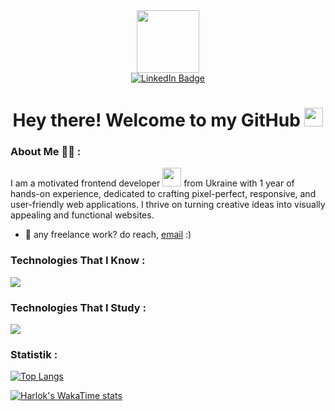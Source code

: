 <div id="header" align="center">
  <img src="https://media.giphy.com/media/M9gbBd9nbDrOTu1Mqx/giphy.gif" width="100"/>
</div>
<div id="badges" align="center">
  <a href="https://www.linkedin.com/in/evgenii-kozlov-217882230/">
    <img src="https://img.shields.io/badge/LinkedIn-blue?style=for-the-badge&logo=linkedin&logoColor=white" alt="LinkedIn Badge"/>
  </a>
</div>
<div id="badges" align="center">
  <img src="https://komarev.com/ghpvc/?username=IevgeniiKozlov&style=flat-square&color=blue" alt=""/>
</div>
<h1 align="center">
  Hey there! Welcome to my GitHub
  <img src="https://media.giphy.com/media/hvRJCLFzcasrR4ia7z/giphy.gif" width="30px"/>
</h1>

### About Me :man_technologist: :
I am a motivated frontend developer <img src="https://media.giphy.com/media/WUlplcMpOCEmTGBtBW/giphy.gif" width="30"> from Ukraine with 1 year of hands-on experience, dedicated to crafting pixel-perfect, responsive, and user-friendly web applications. I thrive on turning creative ideas into visually appealing and functional websites.

- 💼 any freelance work? do reach, [email](mailto:kozlov.ievgenii@gmail.com) :)

<h3 align="left">Technologies That I Know :</h3>

<p align="left">
  <a href="https://skillicons.dev">
    <img src="https://skillicons.dev/icons?i=html,css,tailwind,sass,js,ts,react,nextjs,gatsby,materialui,docker,mongodb,prisma,postman" />
  </a>
</p>

<h3 align="left">Technologies That I Study :</h3>

<p align="left">
  <a href="https://skillicons.dev">
    <img src="https://skillicons.dev/icons?i=express,nodejs" />
  </a>

<h3 align="left">Statistik :</h3>

[![Top Langs](https://github-readme-stats.vercel.app/api/top-langs/?username=IevgeniiKozlov&layout=compact&theme=vision-friendly-dark)](https://github.com/anuraghazra/github-readme-stats)

[![Harlok's WakaTime stats](https://github-readme-stats.vercel.app/api/wakatime?username=AkiraRapira)](https://github.com/anuraghazra/github-readme-stats)
